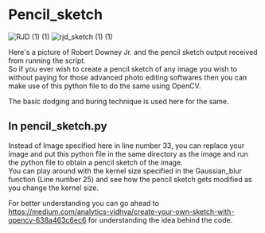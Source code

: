 # Pencil_sketch

![RJD (1) (1)](https://user-images.githubusercontent.com/30441734/101624958-c3aaca00-3a40-11eb-87f0-e2ba2cf906a2.jpg)
![rjd_sketch (1) (1)](https://user-images.githubusercontent.com/30441734/101624961-c4436080-3a40-11eb-9d23-92f881eab96b.jpg)

Here's a picture of Robert Downey Jr. and the pencil sketch output received from running the script.\
So if you ever wish to create a pencil sketch of any image you wish to without paying for those advanced photo editing softwares then you can make use of this python file to do the same using OpenCV.

The basic dodging and buring technique is used here for the same.


## In pencil_sketch.py

Instead of Image specified here in line number 33, you can replace your image and put this python file in the same directory as the image and run the python file to obtain a pencil sketch of the image.\
You can play around with the kernel size specified in the Gaussian_blur function (Line number 25) and see how the pencil sketch gets modified as you change the kernel size.

For better understanding you can go ahead to https://medium.com/analytics-vidhya/create-your-own-sketch-with-opencv-638a463c6ec6 for understanding the idea behind the code.
